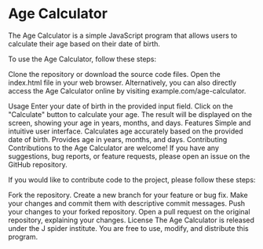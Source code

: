 <h1>Age Calculator</h1>
The Age Calculator is a simple JavaScript program that allows users to calculate their age based on their date of birth.

To use the Age Calculator, follow these steps:

Clone the repository or download the source code files.
Open the index.html file in your web browser.
Alternatively, you can also directly access the Age Calculator online by visiting example.com/age-calculator.

Usage
Enter your date of birth in the provided input field.
Click on the "Calculate" button to calculate your age.
The result will be displayed on the screen, showing your age in years, months, and days.
Features
Simple and intuitive user interface.
Calculates age accurately based on the provided date of birth.
Provides age in years, months, and days.
Contributing
Contributions to the Age Calculator are welcome! If you have any suggestions, bug reports, or feature requests, please open an issue on the GitHub repository.

If you would like to contribute code to the project, please follow these steps:

Fork the repository.
Create a new branch for your feature or bug fix.
Make your changes and commit them with descriptive commit messages.
Push your changes to your forked repository.
Open a pull request on the original repository, explaining your changes.
License
The Age Calculator is released under the J spider institute. You are free to use, modify, and distribute this program.
